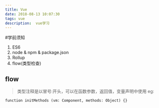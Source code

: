 ```yaml
---
title: Vue
date: 2018-08-13 10:07:30
tags: vue
description:  vue学习
---
```


#学前须知
1. ES6
2. node & npm & package.json
3. Rollup
4. flow(类型检查)

## flow
> 类型注释是以冒号:开头，可以在函数参数，返回值，变量声明中使用 eg:
```
function initMethods (vm: Component, methods: Object) {}
```